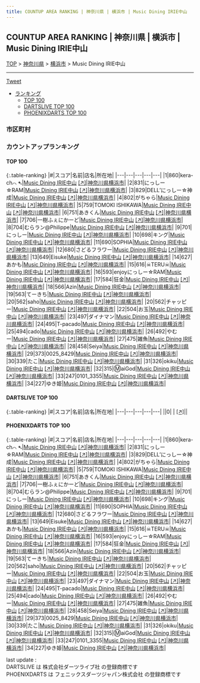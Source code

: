 ```yaml
---
title: COUNTUP AREA RANKING | 神奈川県 | 横浜市 | Music Dining IRIE中山
---
```

## COUNTUP AREA RANKING | 神奈川県 | 横浜市 | Music Dining IRIE中山

[TOP](/darts/rank/) > [神奈川県](/darts/rank/神奈川県/) > [横浜市](/darts/rank/神奈川県/横浜市/) > Music Dining IRIE中山

___

<a href="https://twitter.com/share?ref_src=twsrc%5Etfw" data-text="COUNTUP AREA RANKING | 神奈川県横浜市Music Dining IRIE中山" class="twitter-share-button" data-hashtags="DARTSLIVE,PHOENIXDARTS,darts,ダーツ" data-show-count="false">Tweet</a>

* [ランキング](#カウントアップランキング)
    * [TOP 100](#top-100)
    * [DARTSLIVE TOP 100](#dartslive-top-100)
    * [PHOENIXDARTS TOP 100](#phoenixdarts-top-100)

### 市区町村

<ul>

</ul>

### カウントアップランキング

#### TOP 100



{:.table-ranking}
|#|スコア|名前|店名|所在地|
|---|---|---|---|---|
|1|860|<span class="rank-name-pd">kera-ch⌒ ➴</span>|<a href="/darts/rank/shops/82733.html">Music Dining IRIE中山</a> <a href="https://vs.phoenixdarts.com/jp/shop/shopDetailInfo/s_82733?s_seq=82733">[↗]</a>|<a href="/darts/rank/神奈川県/横浜市">神奈川県横浜市</a>|
|2|831|<span class="rank-name-pd">にっしー☆RAM</span>|<a href="/darts/rank/shops/82733.html">Music Dining IRIE中山</a> <a href="https://vs.phoenixdarts.com/jp/shop/shopDetailInfo/s_82733?s_seq=82733">[↗]</a>|<a href="/darts/rank/神奈川県/横浜市">神奈川県横浜市</a>|
|3|829|<span class="rank-name-pd">DELL’にっしー☆神成</span>|<a href="/darts/rank/shops/82733.html">Music Dining IRIE中山</a> <a href="https://vs.phoenixdarts.com/jp/shop/shopDetailInfo/s_82733?s_seq=82733">[↗]</a>|<a href="/darts/rank/神奈川県/横浜市">神奈川県横浜市</a>|
|4|802|<span class="rank-name-pd">がちゃら</span>|<a href="/darts/rank/shops/82733.html">Music Dining IRIE中山</a> <a href="https://vs.phoenixdarts.com/jp/shop/shopDetailInfo/s_82733?s_seq=82733">[↗]</a>|<a href="/darts/rank/神奈川県/横浜市">神奈川県横浜市</a>|
|5|759|<span class="rank-name-pd">TOMOKI ISHIKAWA</span>|<a href="/darts/rank/shops/82733.html">Music Dining IRIE中山</a> <a href="https://vs.phoenixdarts.com/jp/shop/shopDetailInfo/s_82733?s_seq=82733">[↗]</a>|<a href="/darts/rank/神奈川県/横浜市">神奈川県横浜市</a>|
|6|751|<span class="rank-name-pd">あきくん</span>|<a href="/darts/rank/shops/82733.html">Music Dining IRIE中山</a> <a href="https://vs.phoenixdarts.com/jp/shop/shopDetailInfo/s_82733?s_seq=82733">[↗]</a>|<a href="/darts/rank/神奈川県/横浜市">神奈川県横浜市</a>|
|7|706|<span class="rank-name-pd">一樹ふぇにかーど</span>|<a href="/darts/rank/shops/82733.html">Music Dining IRIE中山</a> <a href="https://vs.phoenixdarts.com/jp/shop/shopDetailInfo/s_82733?s_seq=82733">[↗]</a>|<a href="/darts/rank/神奈川県/横浜市">神奈川県横浜市</a>|
|8|704|<span class="rank-name-pd">むらラン@Philippe</span>|<a href="/darts/rank/shops/82733.html">Music Dining IRIE中山</a> <a href="https://vs.phoenixdarts.com/jp/shop/shopDetailInfo/s_82733?s_seq=82733">[↗]</a>|<a href="/darts/rank/神奈川県/横浜市">神奈川県横浜市</a>|
|9|701|<span class="rank-name-pd">にっしー</span>|<a href="/darts/rank/shops/82733.html">Music Dining IRIE中山</a> <a href="https://vs.phoenixdarts.com/jp/shop/shopDetailInfo/s_82733?s_seq=82733">[↗]</a>|<a href="/darts/rank/神奈川県/横浜市">神奈川県横浜市</a>|
|10|698|<span class="rank-name-pd">キング</span>|<a href="/darts/rank/shops/82733.html">Music Dining IRIE中山</a> <a href="https://vs.phoenixdarts.com/jp/shop/shopDetailInfo/s_82733?s_seq=82733">[↗]</a>|<a href="/darts/rank/神奈川県/横浜市">神奈川県横浜市</a>|
|11|690|<span class="rank-name-pd">SOPHIA</span>|<a href="/darts/rank/shops/82733.html">Music Dining IRIE中山</a> <a href="https://vs.phoenixdarts.com/jp/shop/shopDetailInfo/s_82733?s_seq=82733">[↗]</a>|<a href="/darts/rank/神奈川県/横浜市">神奈川県横浜市</a>|
|12|680|<span class="rank-name-pd">さどるフラワー</span>|<a href="/darts/rank/shops/82733.html">Music Dining IRIE中山</a> <a href="https://vs.phoenixdarts.com/jp/shop/shopDetailInfo/s_82733?s_seq=82733">[↗]</a>|<a href="/darts/rank/神奈川県/横浜市">神奈川県横浜市</a>|
|13|649|<span class="rank-name-pd">Eisuke</span>|<a href="/darts/rank/shops/82733.html">Music Dining IRIE中山</a> <a href="https://vs.phoenixdarts.com/jp/shop/shopDetailInfo/s_82733?s_seq=82733">[↗]</a>|<a href="/darts/rank/神奈川県/横浜市">神奈川県横浜市</a>|
|14|627|<span class="rank-name-pd">あかも</span>|<a href="/darts/rank/shops/82733.html">Music Dining IRIE中山</a> <a href="https://vs.phoenixdarts.com/jp/shop/shopDetailInfo/s_82733?s_seq=82733">[↗]</a>|<a href="/darts/rank/神奈川県/横浜市">神奈川県横浜市</a>|
|15|616|<span class="rank-name-pd">☠TERU☠</span>|<a href="/darts/rank/shops/82733.html">Music Dining IRIE中山</a> <a href="https://vs.phoenixdarts.com/jp/shop/shopDetailInfo/s_82733?s_seq=82733">[↗]</a>|<a href="/darts/rank/神奈川県/横浜市">神奈川県横浜市</a>|
|16|593|<span class="rank-name-pd">enjoyにっしー☆RAM</span>|<a href="/darts/rank/shops/82733.html">Music Dining IRIE中山</a> <a href="https://vs.phoenixdarts.com/jp/shop/shopDetailInfo/s_82733?s_seq=82733">[↗]</a>|<a href="/darts/rank/神奈川県/横浜市">神奈川県横浜市</a>|
|17|584|<span class="rank-name-pd">狂金</span>|<a href="/darts/rank/shops/82733.html">Music Dining IRIE中山</a> <a href="https://vs.phoenixdarts.com/jp/shop/shopDetailInfo/s_82733?s_seq=82733">[↗]</a>|<a href="/darts/rank/神奈川県/横浜市">神奈川県横浜市</a>|
|18|566|<span class="rank-name-pd">Azin</span>|<a href="/darts/rank/shops/82733.html">Music Dining IRIE中山</a> <a href="https://vs.phoenixdarts.com/jp/shop/shopDetailInfo/s_82733?s_seq=82733">[↗]</a>|<a href="/darts/rank/神奈川県/横浜市">神奈川県横浜市</a>|
|19|563|<span class="rank-name-pd">てーきち</span>|<a href="/darts/rank/shops/82733.html">Music Dining IRIE中山</a> <a href="https://vs.phoenixdarts.com/jp/shop/shopDetailInfo/s_82733?s_seq=82733">[↗]</a>|<a href="/darts/rank/神奈川県/横浜市">神奈川県横浜市</a>|
|20|562|<span class="rank-name-pd">saho</span>|<a href="/darts/rank/shops/82733.html">Music Dining IRIE中山</a> <a href="https://vs.phoenixdarts.com/jp/shop/shopDetailInfo/s_82733?s_seq=82733">[↗]</a>|<a href="/darts/rank/神奈川県/横浜市">神奈川県横浜市</a>|
|20|562|<span class="rank-name-pd">チャッピー</span>|<a href="/darts/rank/shops/82733.html">Music Dining IRIE中山</a> <a href="https://vs.phoenixdarts.com/jp/shop/shopDetailInfo/s_82733?s_seq=82733">[↗]</a>|<a href="/darts/rank/神奈川県/横浜市">神奈川県横浜市</a>|
|22|504|<span class="rank-name-pd">お玉</span>|<a href="/darts/rank/shops/82733.html">Music Dining IRIE中山</a> <a href="https://vs.phoenixdarts.com/jp/shop/shopDetailInfo/s_82733?s_seq=82733">[↗]</a>|<a href="/darts/rank/神奈川県/横浜市">神奈川県横浜市</a>|
|23|497|<span class="rank-name-pd">ダイナマン</span>|<a href="/darts/rank/shops/82733.html">Music Dining IRIE中山</a> <a href="https://vs.phoenixdarts.com/jp/shop/shopDetailInfo/s_82733?s_seq=82733">[↗]</a>|<a href="/darts/rank/神奈川県/横浜市">神奈川県横浜市</a>|
|24|495|<span class="rank-name-pd">T-pacado</span>|<a href="/darts/rank/shops/82733.html">Music Dining IRIE中山</a> <a href="https://vs.phoenixdarts.com/jp/shop/shopDetailInfo/s_82733?s_seq=82733">[↗]</a>|<a href="/darts/rank/神奈川県/横浜市">神奈川県横浜市</a>|
|25|494|<span class="rank-name-pd">cado</span>|<a href="/darts/rank/shops/82733.html">Music Dining IRIE中山</a> <a href="https://vs.phoenixdarts.com/jp/shop/shopDetailInfo/s_82733?s_seq=82733">[↗]</a>|<a href="/darts/rank/神奈川県/横浜市">神奈川県横浜市</a>|
|26|492|<span class="rank-name-pd">やむー</span>|<a href="/darts/rank/shops/82733.html">Music Dining IRIE中山</a> <a href="https://vs.phoenixdarts.com/jp/shop/shopDetailInfo/s_82733?s_seq=82733">[↗]</a>|<a href="/darts/rank/神奈川県/横浜市">神奈川県横浜市</a>|
|27|475|<span class="rank-name-pd">雑魚</span>|<a href="/darts/rank/shops/82733.html">Music Dining IRIE中山</a> <a href="https://vs.phoenixdarts.com/jp/shop/shopDetailInfo/s_82733?s_seq=82733">[↗]</a>|<a href="/darts/rank/神奈川県/横浜市">神奈川県横浜市</a>|
|28|458|<span class="rank-name-pd">Seiya</span>|<a href="/darts/rank/shops/82733.html">Music Dining IRIE中山</a> <a href="https://vs.phoenixdarts.com/jp/shop/shopDetailInfo/s_82733?s_seq=82733">[↗]</a>|<a href="/darts/rank/神奈川県/横浜市">神奈川県横浜市</a>|
|29|373|<span class="rank-name-pd">0025_8429</span>|<a href="/darts/rank/shops/82733.html">Music Dining IRIE中山</a> <a href="https://vs.phoenixdarts.com/jp/shop/shopDetailInfo/s_82733?s_seq=82733">[↗]</a>|<a href="/darts/rank/神奈川県/横浜市">神奈川県横浜市</a>|
|30|339|<span class="rank-name-pd">たこ</span>|<a href="/darts/rank/shops/82733.html">Music Dining IRIE中山</a> <a href="https://vs.phoenixdarts.com/jp/shop/shopDetailInfo/s_82733?s_seq=82733">[↗]</a>|<a href="/darts/rank/神奈川県/横浜市">神奈川県横浜市</a>|
|31|326|<span class="rank-name-pd">okiku</span>|<a href="/darts/rank/shops/82733.html">Music Dining IRIE中山</a> <a href="https://vs.phoenixdarts.com/jp/shop/shopDetailInfo/s_82733?s_seq=82733">[↗]</a>|<a href="/darts/rank/神奈川県/横浜市">神奈川県横浜市</a>|
|32|315|<span class="rank-name-pd">Ⓜ︎aiGod</span>|<a href="/darts/rank/shops/82733.html">Music Dining IRIE中山</a> <a href="https://vs.phoenixdarts.com/jp/shop/shopDetailInfo/s_82733?s_seq=82733">[↗]</a>|<a href="/darts/rank/神奈川県/横浜市">神奈川県横浜市</a>|
|33|247|<span class="rank-name-pd">0101_3355</span>|<a href="/darts/rank/shops/82733.html">Music Dining IRIE中山</a> <a href="https://vs.phoenixdarts.com/jp/shop/shopDetailInfo/s_82733?s_seq=82733">[↗]</a>|<a href="/darts/rank/神奈川県/横浜市">神奈川県横浜市</a>|
|34|227|<span class="rank-name-pd">ゆき姫</span>|<a href="/darts/rank/shops/82733.html">Music Dining IRIE中山</a> <a href="https://vs.phoenixdarts.com/jp/shop/shopDetailInfo/s_82733?s_seq=82733">[↗]</a>|<a href="/darts/rank/神奈川県/横浜市">神奈川県横浜市</a>|


#### DARTSLIVE TOP 100



{:.table-ranking}
|#|スコア|名前|店名|所在地|
|---|---|---|---|---|
||0|<span class="rank-name-dl"> </span>|<a href="/darts/rank/shops/.html"></a> <a href="">[↗]</a>|<a href="/darts/rank//"></a>|


#### PHOENIXDARTS TOP 100



{:.table-ranking}
|#|スコア|名前|店名|所在地|
|---|---|---|---|---|
|1|860|<span class="rank-name-pd">kera-ch⌒ ➴</span>|<a href="/darts/rank/shops/82733.html">Music Dining IRIE中山</a> <a href="https://vs.phoenixdarts.com/jp/shop/shopDetailInfo/s_82733?s_seq=82733">[↗]</a>|<a href="/darts/rank/神奈川県/横浜市">神奈川県横浜市</a>|
|2|831|<span class="rank-name-pd">にっしー☆RAM</span>|<a href="/darts/rank/shops/82733.html">Music Dining IRIE中山</a> <a href="https://vs.phoenixdarts.com/jp/shop/shopDetailInfo/s_82733?s_seq=82733">[↗]</a>|<a href="/darts/rank/神奈川県/横浜市">神奈川県横浜市</a>|
|3|829|<span class="rank-name-pd">DELL’にっしー☆神成</span>|<a href="/darts/rank/shops/82733.html">Music Dining IRIE中山</a> <a href="https://vs.phoenixdarts.com/jp/shop/shopDetailInfo/s_82733?s_seq=82733">[↗]</a>|<a href="/darts/rank/神奈川県/横浜市">神奈川県横浜市</a>|
|4|802|<span class="rank-name-pd">がちゃら</span>|<a href="/darts/rank/shops/82733.html">Music Dining IRIE中山</a> <a href="https://vs.phoenixdarts.com/jp/shop/shopDetailInfo/s_82733?s_seq=82733">[↗]</a>|<a href="/darts/rank/神奈川県/横浜市">神奈川県横浜市</a>|
|5|759|<span class="rank-name-pd">TOMOKI ISHIKAWA</span>|<a href="/darts/rank/shops/82733.html">Music Dining IRIE中山</a> <a href="https://vs.phoenixdarts.com/jp/shop/shopDetailInfo/s_82733?s_seq=82733">[↗]</a>|<a href="/darts/rank/神奈川県/横浜市">神奈川県横浜市</a>|
|6|751|<span class="rank-name-pd">あきくん</span>|<a href="/darts/rank/shops/82733.html">Music Dining IRIE中山</a> <a href="https://vs.phoenixdarts.com/jp/shop/shopDetailInfo/s_82733?s_seq=82733">[↗]</a>|<a href="/darts/rank/神奈川県/横浜市">神奈川県横浜市</a>|
|7|706|<span class="rank-name-pd">一樹ふぇにかーど</span>|<a href="/darts/rank/shops/82733.html">Music Dining IRIE中山</a> <a href="https://vs.phoenixdarts.com/jp/shop/shopDetailInfo/s_82733?s_seq=82733">[↗]</a>|<a href="/darts/rank/神奈川県/横浜市">神奈川県横浜市</a>|
|8|704|<span class="rank-name-pd">むらラン@Philippe</span>|<a href="/darts/rank/shops/82733.html">Music Dining IRIE中山</a> <a href="https://vs.phoenixdarts.com/jp/shop/shopDetailInfo/s_82733?s_seq=82733">[↗]</a>|<a href="/darts/rank/神奈川県/横浜市">神奈川県横浜市</a>|
|9|701|<span class="rank-name-pd">にっしー</span>|<a href="/darts/rank/shops/82733.html">Music Dining IRIE中山</a> <a href="https://vs.phoenixdarts.com/jp/shop/shopDetailInfo/s_82733?s_seq=82733">[↗]</a>|<a href="/darts/rank/神奈川県/横浜市">神奈川県横浜市</a>|
|10|698|<span class="rank-name-pd">キング</span>|<a href="/darts/rank/shops/82733.html">Music Dining IRIE中山</a> <a href="https://vs.phoenixdarts.com/jp/shop/shopDetailInfo/s_82733?s_seq=82733">[↗]</a>|<a href="/darts/rank/神奈川県/横浜市">神奈川県横浜市</a>|
|11|690|<span class="rank-name-pd">SOPHIA</span>|<a href="/darts/rank/shops/82733.html">Music Dining IRIE中山</a> <a href="https://vs.phoenixdarts.com/jp/shop/shopDetailInfo/s_82733?s_seq=82733">[↗]</a>|<a href="/darts/rank/神奈川県/横浜市">神奈川県横浜市</a>|
|12|680|<span class="rank-name-pd">さどるフラワー</span>|<a href="/darts/rank/shops/82733.html">Music Dining IRIE中山</a> <a href="https://vs.phoenixdarts.com/jp/shop/shopDetailInfo/s_82733?s_seq=82733">[↗]</a>|<a href="/darts/rank/神奈川県/横浜市">神奈川県横浜市</a>|
|13|649|<span class="rank-name-pd">Eisuke</span>|<a href="/darts/rank/shops/82733.html">Music Dining IRIE中山</a> <a href="https://vs.phoenixdarts.com/jp/shop/shopDetailInfo/s_82733?s_seq=82733">[↗]</a>|<a href="/darts/rank/神奈川県/横浜市">神奈川県横浜市</a>|
|14|627|<span class="rank-name-pd">あかも</span>|<a href="/darts/rank/shops/82733.html">Music Dining IRIE中山</a> <a href="https://vs.phoenixdarts.com/jp/shop/shopDetailInfo/s_82733?s_seq=82733">[↗]</a>|<a href="/darts/rank/神奈川県/横浜市">神奈川県横浜市</a>|
|15|616|<span class="rank-name-pd">☠TERU☠</span>|<a href="/darts/rank/shops/82733.html">Music Dining IRIE中山</a> <a href="https://vs.phoenixdarts.com/jp/shop/shopDetailInfo/s_82733?s_seq=82733">[↗]</a>|<a href="/darts/rank/神奈川県/横浜市">神奈川県横浜市</a>|
|16|593|<span class="rank-name-pd">enjoyにっしー☆RAM</span>|<a href="/darts/rank/shops/82733.html">Music Dining IRIE中山</a> <a href="https://vs.phoenixdarts.com/jp/shop/shopDetailInfo/s_82733?s_seq=82733">[↗]</a>|<a href="/darts/rank/神奈川県/横浜市">神奈川県横浜市</a>|
|17|584|<span class="rank-name-pd">狂金</span>|<a href="/darts/rank/shops/82733.html">Music Dining IRIE中山</a> <a href="https://vs.phoenixdarts.com/jp/shop/shopDetailInfo/s_82733?s_seq=82733">[↗]</a>|<a href="/darts/rank/神奈川県/横浜市">神奈川県横浜市</a>|
|18|566|<span class="rank-name-pd">Azin</span>|<a href="/darts/rank/shops/82733.html">Music Dining IRIE中山</a> <a href="https://vs.phoenixdarts.com/jp/shop/shopDetailInfo/s_82733?s_seq=82733">[↗]</a>|<a href="/darts/rank/神奈川県/横浜市">神奈川県横浜市</a>|
|19|563|<span class="rank-name-pd">てーきち</span>|<a href="/darts/rank/shops/82733.html">Music Dining IRIE中山</a> <a href="https://vs.phoenixdarts.com/jp/shop/shopDetailInfo/s_82733?s_seq=82733">[↗]</a>|<a href="/darts/rank/神奈川県/横浜市">神奈川県横浜市</a>|
|20|562|<span class="rank-name-pd">saho</span>|<a href="/darts/rank/shops/82733.html">Music Dining IRIE中山</a> <a href="https://vs.phoenixdarts.com/jp/shop/shopDetailInfo/s_82733?s_seq=82733">[↗]</a>|<a href="/darts/rank/神奈川県/横浜市">神奈川県横浜市</a>|
|20|562|<span class="rank-name-pd">チャッピー</span>|<a href="/darts/rank/shops/82733.html">Music Dining IRIE中山</a> <a href="https://vs.phoenixdarts.com/jp/shop/shopDetailInfo/s_82733?s_seq=82733">[↗]</a>|<a href="/darts/rank/神奈川県/横浜市">神奈川県横浜市</a>|
|22|504|<span class="rank-name-pd">お玉</span>|<a href="/darts/rank/shops/82733.html">Music Dining IRIE中山</a> <a href="https://vs.phoenixdarts.com/jp/shop/shopDetailInfo/s_82733?s_seq=82733">[↗]</a>|<a href="/darts/rank/神奈川県/横浜市">神奈川県横浜市</a>|
|23|497|<span class="rank-name-pd">ダイナマン</span>|<a href="/darts/rank/shops/82733.html">Music Dining IRIE中山</a> <a href="https://vs.phoenixdarts.com/jp/shop/shopDetailInfo/s_82733?s_seq=82733">[↗]</a>|<a href="/darts/rank/神奈川県/横浜市">神奈川県横浜市</a>|
|24|495|<span class="rank-name-pd">T-pacado</span>|<a href="/darts/rank/shops/82733.html">Music Dining IRIE中山</a> <a href="https://vs.phoenixdarts.com/jp/shop/shopDetailInfo/s_82733?s_seq=82733">[↗]</a>|<a href="/darts/rank/神奈川県/横浜市">神奈川県横浜市</a>|
|25|494|<span class="rank-name-pd">cado</span>|<a href="/darts/rank/shops/82733.html">Music Dining IRIE中山</a> <a href="https://vs.phoenixdarts.com/jp/shop/shopDetailInfo/s_82733?s_seq=82733">[↗]</a>|<a href="/darts/rank/神奈川県/横浜市">神奈川県横浜市</a>|
|26|492|<span class="rank-name-pd">やむー</span>|<a href="/darts/rank/shops/82733.html">Music Dining IRIE中山</a> <a href="https://vs.phoenixdarts.com/jp/shop/shopDetailInfo/s_82733?s_seq=82733">[↗]</a>|<a href="/darts/rank/神奈川県/横浜市">神奈川県横浜市</a>|
|27|475|<span class="rank-name-pd">雑魚</span>|<a href="/darts/rank/shops/82733.html">Music Dining IRIE中山</a> <a href="https://vs.phoenixdarts.com/jp/shop/shopDetailInfo/s_82733?s_seq=82733">[↗]</a>|<a href="/darts/rank/神奈川県/横浜市">神奈川県横浜市</a>|
|28|458|<span class="rank-name-pd">Seiya</span>|<a href="/darts/rank/shops/82733.html">Music Dining IRIE中山</a> <a href="https://vs.phoenixdarts.com/jp/shop/shopDetailInfo/s_82733?s_seq=82733">[↗]</a>|<a href="/darts/rank/神奈川県/横浜市">神奈川県横浜市</a>|
|29|373|<span class="rank-name-pd">0025_8429</span>|<a href="/darts/rank/shops/82733.html">Music Dining IRIE中山</a> <a href="https://vs.phoenixdarts.com/jp/shop/shopDetailInfo/s_82733?s_seq=82733">[↗]</a>|<a href="/darts/rank/神奈川県/横浜市">神奈川県横浜市</a>|
|30|339|<span class="rank-name-pd">たこ</span>|<a href="/darts/rank/shops/82733.html">Music Dining IRIE中山</a> <a href="https://vs.phoenixdarts.com/jp/shop/shopDetailInfo/s_82733?s_seq=82733">[↗]</a>|<a href="/darts/rank/神奈川県/横浜市">神奈川県横浜市</a>|
|31|326|<span class="rank-name-pd">okiku</span>|<a href="/darts/rank/shops/82733.html">Music Dining IRIE中山</a> <a href="https://vs.phoenixdarts.com/jp/shop/shopDetailInfo/s_82733?s_seq=82733">[↗]</a>|<a href="/darts/rank/神奈川県/横浜市">神奈川県横浜市</a>|
|32|315|<span class="rank-name-pd">Ⓜ︎aiGod</span>|<a href="/darts/rank/shops/82733.html">Music Dining IRIE中山</a> <a href="https://vs.phoenixdarts.com/jp/shop/shopDetailInfo/s_82733?s_seq=82733">[↗]</a>|<a href="/darts/rank/神奈川県/横浜市">神奈川県横浜市</a>|
|33|247|<span class="rank-name-pd">0101_3355</span>|<a href="/darts/rank/shops/82733.html">Music Dining IRIE中山</a> <a href="https://vs.phoenixdarts.com/jp/shop/shopDetailInfo/s_82733?s_seq=82733">[↗]</a>|<a href="/darts/rank/神奈川県/横浜市">神奈川県横浜市</a>|
|34|227|<span class="rank-name-pd">ゆき姫</span>|<a href="/darts/rank/shops/82733.html">Music Dining IRIE中山</a> <a href="https://vs.phoenixdarts.com/jp/shop/shopDetailInfo/s_82733?s_seq=82733">[↗]</a>|<a href="/darts/rank/神奈川県/横浜市">神奈川県横浜市</a>|


<div class="footer border-top border-gray-light mt-5 pt-3 text-right text-gray">
    last update : <span style="font-weight: italic" id="foot_last_modified"></span><br />
    DARTSLIVE は 株式会社ダーツライブ社 の登録商標です<br />
    PHOENIXDARTS は フェニックスダーツジャパン株式会社 の登録商標です<br />
</div>

<script src="https://cdnjs.cloudflare.com/ajax/libs/jquery.tablesorter/2.31.3/js/jquery.tablesorter.min.js" integrity="sha512-qzgd5cYSZcosqpzpn7zF2ZId8f/8CHmFKZ8j7mU4OUXTNRd5g+ZHBPsgKEwoqxCtdQvExE5LprwwPAgoicguNg==" crossorigin="anonymous" referrerpolicy="no-referrer"></script>
<link rel="stylesheet" href="https://cdnjs.cloudflare.com/ajax/libs/jquery.tablesorter/2.31.3/css/theme.default.min.css" integrity="sha512-wghhOJkjQX0Lh3NSWvNKeZ0ZpNn+SPVXX1Qyc9OCaogADktxrBiBdKGDoqVUOyhStvMBmJQ8ZdMHiR3wuEq8+w==" crossorigin="anonymous" referrerpolicy="no-referrer" />
<script>
$(function() {
    $(".table-ranking").tablesorter({sortList:[[0, 0]]});
    $("#foot_last_modified").text(formatDate(new Date(document.lastModified), 'yyyy-MM-dd HH:mm:ss'));
});
</script>

<script async src="https://platform.twitter.com/widgets.js" charset="utf-8"></script>